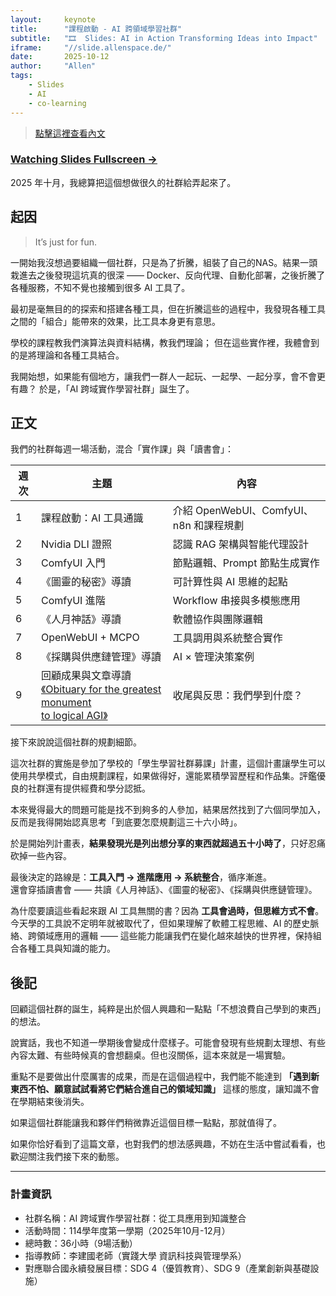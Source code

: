 ```yaml
---
layout:     keynote
title:      "課程啟動 - AI 跨領域學習社群"
subtitle:   "🎞  Slides: AI in Action Transforming Ideas into Impact"
iframe:     "//slide.allenspace.de/"
date:       2025-10-12
author:     "Allen"
tags:
    - Slides
    - AI
    - co-learning
---
```



> [點擊這裡查看內文](#post)

<p id="post"></p>

### [Watching Slides Fullscreen →](https://slide.allenspace.de/)


2025 年十月，我總算把這個想做很久的社群給弄起來了。


## 起因

> It’s just for fun.

一開始我沒想過要組織一個社群，只是為了折騰，組裝了自己的NAS。結果一頭栽進去之後發現這坑真的很深 —— Docker、反向代理、自動化部署，之後折騰了各種服務，不知不覺也接觸到很多 AI 工具了。

最初是毫無目的的探索和搭建各種工具，但在折騰這些的過程中，我發現各種工具之間的「組合」能帶來的效果，比工具本身更有意思。

學校的課程教我們演算法與資料結構，教我們理論；
但在這些實作裡，我體會到的是將理論和各種工具結合。

我開始想，如果能有個地方，讓我們一群人一起玩、一起學、一起分享，會不會更有趣？
於是，「AI 跨域實作學習社群」誕生了。

## 正文

我們的社群每週一場活動，混合「實作課」與「讀書會」：

|週次	|主題	|內容|
|------|-----------|------------|
|1	|課程啟動：AI 工具通識	|介紹 OpenWebUI、ComfyUI、n8n 和課程規劃|
|2	|Nvidia DLI 證照	|認識 RAG 架構與智能代理設計|
|3	|ComfyUI 入門	|節點邏輯、Prompt 節點生成實作|
|4	|《圖靈的秘密》導讀	|可計算性與 AI 思維的起點|
|5	|ComfyUI 進階	|Workflow 串接與多模態應用|
|6	|《人月神話》導讀	|軟體協作與團隊邏輯|
|7	|OpenWebUI + MCPO	|工具調用與系統整合實作|
|8	|《採購與供應鏈管理》導讀	|AI × 管理決策案例|
|9	|回顧成果與文章導讀<br>[《Obituary for the greatest monument<br>to logical AGI》](https://yuxi.ml/cyc/)	|收尾與反思：我們學到什麼？|

接下來說說這個社群的規劃細節。

這次社群的實施是參加了學校的「學生學習社群募課」計畫，這個計畫讓學生可以使用共學模式，自由規劃課程，如果做得好，還能累積學習歷程和作品集。評鑑優良的社群還有提供經費和學分認抵。

本來覺得最大的問題可能是找不到夠多的人參加，結果居然找到了六個同學加入，反而是我得開始認真思考「到底要怎麼規劃這三十六小時」。

於是開始列計畫表，**結果發現光是列出想分享的東西就超過五十小時了**，只好忍痛砍掉一些內容。

最後決定的路線是：**工具入門 → 進階應用 → 系統整合**，循序漸進。<br>還會穿插讀書會 —— 共讀《人月神話》、《圖靈的秘密》、《採購與供應鏈管理》。

為什麼要讀這些看起來跟 AI 工具無關的書？因為 **工具會過時，但思維方式不會**。今天學的工具說不定明年就被取代了，但如果理解了軟體工程思維、AI 的歷史脈絡、跨領域應用的邏輯 —— 這些能力能讓我們在變化越來越快的世界裡，保持組合各種工具與知識的能力。


## 後記

回顧這個社群的誕生，純粹是出於個人興趣和一點點「不想浪費自己學到的東西」的想法。

說實話，我也不知道一學期後會變成什麼樣子。可能會發現有些規劃太理想、有些內容太難、有些時候真的會想翻桌。但也沒關係，這本來就是一場實驗。

重點不是要做出什麼厲害的成果，而是在這個過程中，我們能不能達到 **「遇到新東西不怕、願意試試看將它們結合進自己的領域知識」** 這樣的態度，讓知識不會在學期結束後消失。

如果這個社群能讓我和夥伴們稍微靠近這個目標一點點，那就值得了。

如果你恰好看到了這篇文章，也對我們的想法感興趣，不妨在生活中嘗試看看，也歡迎關注我們接下來的動態。

---

### 計畫資訊
- 社群名稱：AI 跨域實作學習社群：從工具應用到知識整合
- 活動時間：114學年度第一學期（2025年10月-12月）
- 總時數：36小時（9場活動）
- 指導教師：李建國老師（實踐大學 資訊科技與管理學系）
- 對應聯合國永續發展目標：SDG 4（優質教育）、SDG 9（產業創新與基礎設施）
